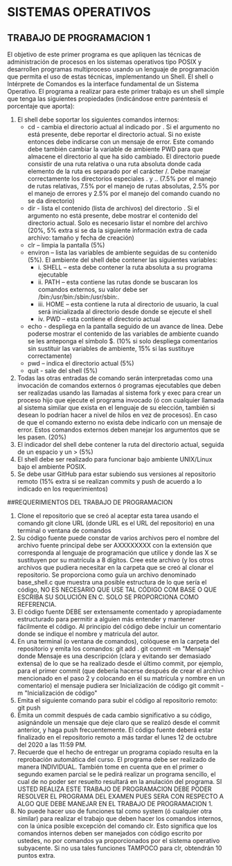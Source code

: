 # SISTEMAS OPERATIVOS
## TRABAJO DE PROGRAMACION 1

El objetivo de este primer programa es que apliquen las técnicas de administración de procesos en los sistemas operativos tipo POSIX y desarrollen programas multiproceso usando un lenguaje de programación que permita el uso de estas técnicas, implementando un Shell.
El shell o Intérprete de Comandos es la interface fundamental de un Sistema Operativo. 
El programa a realizar para este primer trabajo es un shell simple que tenga las siguientes propiedades (indicándose entre paréntesis el porcentaje que aporta): 
1. El shell debe soportar los siguientes comandos internos: 
   - cd <directorio> - cambia el directorio actual al indicado por <directorio>. Si el argumento <directorio> no está presente, debe reportar el directorio actual. Si no existe entonces debe indicarse con un mensaje de error. Este comando debe también cambiar la variable de ambiente PWD para que almacene el directorio al que ha sido cambiado. El directorio puede consistir de una ruta relativa o una ruta absoluta donde cada elemento de la ruta es separado por el carácter /. Debe manejar correctamente los directorios especiales . y .. (7.5% por el manejo de rutas relativas, 7.5% por el manejo de rutas absolutas, 2.5% por el manejo de errores y 2.5% por el manejo del comando cuando no se da directorio)
   - dir <directorio> - lista el contenido (lista de archivos) del directorio <directorio>. Si el argumento <directorio> no está presente, debe mostrar el contenido del directorio actual. Solo es necesario listar el nombre del archivo (20%, 5% extra si se da la siguiente información extra de cada archivo: tamaño y fecha de creación)
   - clr – limpia la pantalla  (5%)
   - environ – lista las variables de ambiente seguidas de su contenido  (5%). El ambiente del shell debe contener las siguientes variables: 
     - i.	SHELL – esta debe contener la ruta absoluta a su programa ejecutable 
     - ii.  PATH – esta contiene las rutas donde se buscaran los comandos externos, su valor debe ser /bin:/usr/bin:/sbin:/usr/sbin:. 
     - iii. HOME – esta contiene la ruta al directorio de usuario, la cual será inicializada al directorio desde donde se ejecute el shell 
     - iv.	PWD – esta contiene el directorio actual 
   - echo <comentario> - despliega <comentario> en la pantalla seguido de un avance de línea. Debe poderse mostrar el contenido de las variables de ambiente cuando se les anteponga el símbolo $.  (10% si solo despliega comentarios sin sustituir las variables de ambiente, 15% si las sustituye correctamente)
   - pwd – indica el directorio actual (5%)
   - quit - sale del shell  (5%)
2.	Todas las otras entradas de comando serán interpretadas como una invocación de comandos externos ó programas ejecutables que deben ser realizadas usando las llamadas al sistema fork y exec para crear un proceso hijo que ejecute el programa invocado (ó con cualquier llamada al sistema similar que exista en el lenguaje de su elección, también si desean lo podrían hacer a nivel de hilos en vez de procesos). En caso de que el comando externo no exista debe indicarlo con un mensaje de error. Estos comandos externos deben manejar los argumentos que se les pasen. (20%)
3.	El indicador del shell debe contener la ruta del directorio actual, seguida de un espacio y un > (5%)
4.	El shell debe ser realizado para funcionar bajo ambiente UNIX/Linux bajo el ambiente POSIX. 
5.	Se debe usar GitHub para estar subiendo sus versiones al repositorio remoto (15% extra si se realizan commits y push de acuerdo a lo indicado en los requerimientos)

##REQUERIMIENTOS DEL TRABAJO DE PROGRAMACION 

1.	Clone el repositorio que se creó al aceptar esta tarea usando el comando git clone URL (donde URL es el URL del repositorio) en una terminal o ventana de comandos
2.	Su código fuente puede constar de varios archivos pero el nombre del archivo fuente principal debe ser AXXXXXXXX con la extensión que corresponda al lenguaje de programación que utilice y donde las X se sustituyen por su matrícula a 8 dígitos. Cree este archivo (y los otros archivos que pudiera necesitar en la carpeta que se creó al clonar el repositorio. Se proporciona como guía un archivo denominado base_shell.c que muestra una posible estructura de lo que sería el código, NO ES NECESARIO QUE USE TAL CÓDIGO COM BASE O QUE ESCRIBA SU SOLUCIÓN EN C. SOLO SE PROPORCIONA COMO REFERENCIA.
3.	El código fuente DEBE ser extensamente comentado y apropiadamente estructurado para permitir a alguien más entender y mantener fácilmente el código. Al principio del código debe incluir un comentario donde se indique el nombre y matricula del autor. 
4.	En una terminal (o ventana de comandos), colóquese en la carpeta del repositorio y emita los comandos:
git add .
git commit -m "Mensaje"
donde Mensaje es una descripción (clara y evitando ser demasiado extensa) de lo que se ha realizado desde el último commit, por ejemplo, para el primer commit (que debería hacerse después de crear el archivo mencionado en el paso 2 y colocando en él su matrícula y nombre en un comentario) el mensaje pudiera ser Inicialización de código
git commit -m "Inicialización de código"
5.	Emita el siguiente comando para subir el código al repositorio remoto:
git push
6.	Emita un commit después de cada cambio significativo a su código, asignándole un mensaje que deje claro que se realizó desde el commit anterior, y haga push frecuentemente. El código fuente deberá estar finalizado en el repositorio remoto a más tardar el lunes 12 de octubre del 2020 a las 11:59 PM. 
7.	Recuerde que el hecho de entregar un programa copiado resulta en la reprobación automática del curso. El programa debe ser realizado de manera INDIVIDUAL. También tome en cuenta que en el primer o segundo examen parcial se le pedirá realizar un programa sencillo, el cual de no poder ser resuelto resultará en la anulación del programa. SI USTED REALIZA ESTE TRABAJO DE PROGRAMACION DEBE PODER RESOLVER EL PROGRAMA DEL EXAMEN PUES SERA CON RESPECTO A ALGO QUE DEBE MANEJAR EN EL TRABAJO DE PROGRAMACION 1.
8.	No puede hacer uso de funciones tal como system (ó cualquier otra similar) para realizar el trabajo que deben hacer los comandos internos, con la única posible excepción del comando clr. Esto significa que los comandos internos deben ser manejados con código escrito por ustedes, no por comandos ya proporcionados por el sistema operativo subyacente. Si no usa tales funciones TAMPOCO para clr, obtendrán 10 puntos extra.

